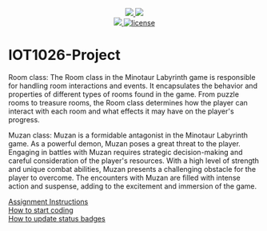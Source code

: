<p align="center">
	<a href="https://github.com/Jenir158/IOT1026-Project/actions/workflows/ci.yml">
    <img src="https://github.com/Jenir158/IOT1026-Project/actions/workflows/ci.yml/badge.svg"/>
    </a>
	<a href="https://github.com/Jenir158/IOT1026-Project/actions/workflows/formatting.yml">
    <img src="https://github.com/Jenir158/IOT1026-Project/actions/workflows/formatting.yml/badge.svg"/>
	<br/>
    <a href="https://codecov.io/gh/Jenir158/IOT1026-Project" > 
    <img src="https://codecov.io/gh/Jenir158/IOT1026-Project/branch/main/graph/badge.svg?token=JS0857X5JD"/> 
	<img title="MIT License" alt="license" src="https://img.shields.io/badge/license-MIT-informational?style=flat-square">	
    </a>
</p>

# IOT1026-Project

Room class: The Room class in the Minotaur Labyrinth game is responsible for handling room interactions and events. It encapsulates the behavior and properties of different types of rooms found in the game. From puzzle rooms to treasure rooms, the Room class determines how the player can interact with each room and what effects it may have on the player's progress.

Muzan class: Muzan is a formidable antagonist in the Minotaur Labyrinth game. As a powerful demon, Muzan poses a great threat to the player. Engaging in battles with Muzan requires strategic decision-making and careful consideration of the player's resources. With a high level of strength and unique combat abilities, Muzan presents a challenging obstacle for the player to overcome. The encounters with Muzan are filled with intense action and suspense, adding to the excitement and immersion of the game.

[Assignment Instructions](docs/instructions.md)  
[How to start coding](docs/how-to-use.md)  
[How to update status badges](docs/how-to-update-badges.md)
